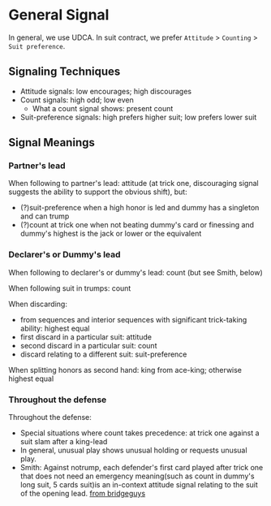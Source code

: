 # General Signal
In general, we use UDCA.
In suit contract, we prefer `Attitude` > `Counting` > `Suit preference`.

## Signaling Techniques
- Attitude signals: low encourages; high discourages
- Count signals: high odd; low even
    - What a count signal shows: present count
- Suit-preference signals: high prefers higher suit; low prefers lower suit


## Signal Meanings
### Partner's lead
When following to partner's lead: attitude (at trick one, discouraging signal suggests the ability to support the obvious shift), but:
- (?)suit-preference when a high honor is led and dummy has a singleton and can trump
- (?)count at trick one when not beating dummy's card or finessing and dummy's highest is the jack or lower or the equivalent

### Declarer's or Dummy's lead
When following to declarer's or dummy's lead: count (but see Smith, below)

When following suit in trumps: count

When discarding:
- from sequences and interior sequences with significant trick-taking ability: highest equal
- first discard in a particular suit: attitude
- second discard in a particular suit: count
- discard relating to a different suit: suit-preference

When splitting honors as second hand: king from ace-king; otherwise highest equal

### Throughout the defense
Throughout the defense:
- Special situations where count takes precedence: at trick one against a suit slam after a king-lead
- In general, unusual play shows unusual holding or requests unusual play.
- Smith: Against notrump, each defender's first card played after trick one that does not need an emergency meaning(such as count in dummy's long suit, 5 cards suit)is an in-context attitude signal relating to the suit of the opening lead. [from bridgeguys](http://www.bridgeguys.com/Conventions/carding/smith_signals.html)
